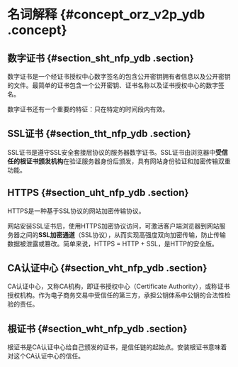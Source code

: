 # 名词解释 {#concept_orz_v2p_ydb .concept}

## 数字证书 {#section_sht_nfp_ydb .section}

数字证书是一个经证书授权中心数字签名的包含公开密钥拥有者信息以及公开密钥的文件。最简单的证书包含一个公开密钥、证书名称以及证书授权中心的数字签名。

数字证书还有一个重要的特征：只在特定的时间段内有效。

## SSL证书 {#section_tht_nfp_ydb .section}

SSL证书是遵守SSL安全套接层协议的服务器数字证书。SSL证书由浏览器中**受信任的根证书颁发机构**在验证服务器身份后颁发，具有网站身份验证和加密传输双重功能。

## HTTPS {#section_uht_nfp_ydb .section}

HTTPS是一种基于SSL协议的网站加密传输协议。

网站安装SSL证书后，使用HTTPS加密协议访问，可激活客户端浏览器到网站服务器之间的**SSL加密通道**（SSL协议），从而实现高强度双向加密传输，防止传输数据被泄露或篡改。简单来说，HTTPS = HTTP + SSL，是HTTP的安全版。

## CA认证中心 {#section_vht_nfp_ydb .section}

CA认证中心，又称CA机构，即证书授权中心（Certificate Authority），或称证书授权机构。作为电子商务交易中受信任的第三方，承担公钥体系中公钥的合法性检验的责任。

## 根证书 {#section_wht_nfp_ydb .section}

根证书是CA认证中心给自己颁发的证书，是信任链的起始点。安装根证书意味着对这个CA认证中心的信任。

